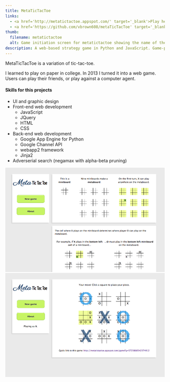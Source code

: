 ```yaml
---
title: MetaTicTacToe
links:
  - <a href='http://metatictactoe.appspot.com/' target='_blank'>Play here</a>
  - <a href='https://github.com/vbrown608/metaTicTacToe' target='_blank'>Code on GitHub</a>
thumb:
  filename: metatictactoe
  alt: Game initiation screen for metatictactoe showing the name of the game, a new game button, and an about button
description: A web-based strategy game in Python and JavaScript. Game-playing AI based on adversarial search.
---
```


MetaTicTacToe is a variation of tic-tac-toe.

I learned to play on paper in college. In 2013 I turned it into a web game. Users can play their friends, or play against a computer agent.

#### Skills for this projects

* UI and graphic design
* Front-end web development
  * JavaScript
  * JQuery
  * HTML
  * CSS
* Back-end web development
  * Google App Engine for Python
  * Google Channel API
  * webapp2 framework
  * Jinja2
* Adverserial search (negamax with alpha-beta pruning)

<div class='screenshots sidebar'>
  <a href='/images/metatictactoe-landing-page.png'><img src='/images/metatictactoe-landing-page.png'></a>
  <a href='/images/metatictactoe-game-play.png'><img src='/images/metatictactoe-game-play.png'></a>
</div>
